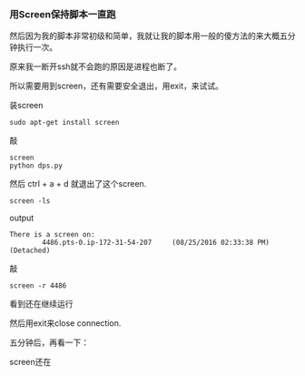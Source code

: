 ### 用Screen保持脚本一直跑

然后因为我的脚本非常初级和简单，我就让我的脚本用一般的傻方法的来大概五分钟执行一次。


原来我一断开ssh就不会跑的原因是进程也断了。

所以需要用到screen，还有需要安全退出，用exit，来试试。


装screen

```
sudo apt-get install screen
```


敲

```
screen
python dps.py
```


然后 ctrl + a + d 就退出了这个screen.


```
screen -ls
```


output

```
There is a screen on:
       	4486.pts-0.ip-172-31-54-207    	(08/25/2016 02:33:38 PM)       	(Detached)
```

敲

```
screen -r 4486
```


看到还在继续运行

然后用exit来close connection.

五分钟后，再看一下：

screen还在
